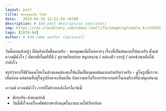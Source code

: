 ```yaml
---
layout: post
title: ขอบคุณแป๊ด โสรัช
date:   2019-04-26 12:21:54 +0700
description: # Add post description (optional)
img: https://res.cloudinary.com/sdees-reallife/image/upload/a_4/v1556255872/IMG_20181004_141254168.jpg # Add image post (optional)
tags: [2019-04]
author: # Add name author (optional)
---
```

วันนี้ตอนเช้าอยู่ๆ ก็คิดถึงแป๊ดขึ้นมาครับ - ขอบคุณแป๊ดในหลายๆ เรื่องที่เป็นต้นแบบให้นะครับ ตั้งแต่ความมีน้ำใจ / อัธยาศัยไมตรีที่ดี / สุภาพเรียบร้อย สนุกสนาน / คล่องตัว รอบรู้ / คอยช่วยเหลือให้กำลังใจ

สรุปว่าการใช้ชีวิตคนไทยในต่างแดนต้องยกให้แป๊ดเป็นบุคคลต้นแบบสำหรับเราครับ - ดูในรูปนี้เราจะเห็นอ๊อด แต่ตอนที่อยู่ในรูปอ๊อดจะเห็นแป๊ด กับความหวังเรื่องการหางานทำในอเมริกาที่น่าสนุกสนาน <i class="fa fa-child" style="color:plum"></i>

*ความดี ความมีน้ำใจ การที่ได้ช่วยเหลือใครในวันนี้*:
- ขับรถรับ-ส่งตามปกติ
- วันนี้ตั้งใจลงเรื่องศัพท์ภาษาอังกฤษในงานนวดให้เรียบร้อย

